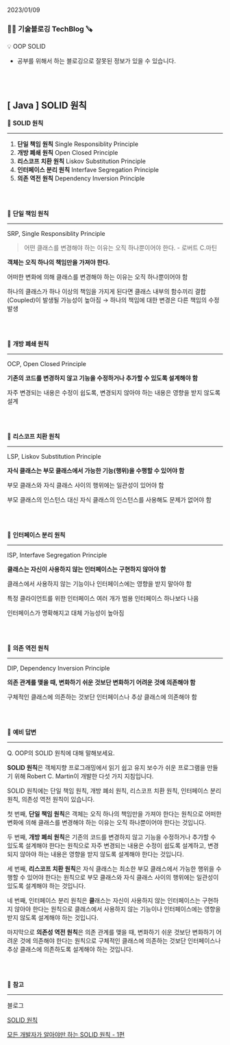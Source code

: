 2023/01/09

### 🧑‍💻 **기술블로깅 TechBlog** 🪚

<aside>
💡 OOP SOLID

</aside>

* 공부를 위해서 하는 블로깅으로 잘못된 정보가 있을 수 있습니다.

<br><br>

## [ Java ] **SOLID 원칙**

🔩 **SOLID 원칙**

---

1. **단일 책임 원칙** Single Responsiblity Principle
2. **개방 폐쇄 원칙** Open Closed Principle
3. **리스코프 치환 원칙** Liskov Substitution Principle
4. **인터페이스 분리 원칙** Interfave Segregation Principle
5. **의존 역전 원칙** Dependency Inversion Principle

<br><br>

🔩 **단일 책임 원칙**

---

SRP, Single Responsiblity Principle

> 어떤 클래스를 변경해야 하는 이유는 오직 하나뿐이어야 한다. - 로버트 C.마틴
> 

**객체는 오직 하나의 책임만을 가져야 한다.**

어떠한 변화에 의해 클래스를 변경해야 하는 이유는 오직 하나뿐이어야 함

하나의 클래스가 하나 이상의 책임을 가지게 된다면 클래스 내부의 함수끼리 결합(Coupled)이 발생될 가능성이 높아짐 → 하나의 책임에 대한 변경은 다른 책임의 수정 발생

<br><br>

🔩 **개방 폐쇄 원칙**

---

OCP, Open Closed Principle

**기존의 코드를 변경하지 않고 기능을 수정하거나 추가할 수 있도록 설계해야 함**

자주 변경되는 내용은 수정이 쉽도록, 변경되지 않아야 하는 내용은 영향을 받지 않도록 설계

<br><br>

🔩 **리스코프 치환 원칙**

---

LSP, Liskov Substitution Principle

**자식 클래스는 부모 클래스에서 가능한 기능(행위)을 수행할 수 있어야 함**

부모 클래스와 자식 클래스 사이의 행위에는 일관성이 있어야 함

부모 클래스의 인스턴스 대신 자식 클래스의 인스턴스를 사용해도 문제가 없어야 함

<br><br>

🔩 **인터페이스 분리 원칙**

---

ISP, Interfave Segregation Principle

**클래스는 자신이 사용하지 않는 인터페이스는 구현하지 않아야 함**

클래스에서 사용하지 않는 기능이나 인터페이스에는 영향을 받지 말아야 함

특정 클라이언트를 위한 인터페이스 여러 개가 범용 인터페이스 하나보다 나음

인터페이스가 명확해지고 대체 가능성이 높아짐

<br><br>

🔩 **의존 역전 원칙**

---

DIP, Dependency Inversion Principle

**의존 관계를 맺을 때, 변화하기 쉬운 것보단 변화하기 어려운 것에 의존해야 함**

구체적인 클래스에 의존하는 것보단 인터페이스나 추상 클래스에 의존해야 함

<br><br>

🔩 **예비 답변**

---

Q. OOP의 SOLID 원칙에 대해 말해보세요.

**SOLID 원칙**은 객체지향 프로그래밍에서 읽기 쉽고 유지 보수가 쉬운 프로그램을 만들기 위해 Robert C. Martin이 개발한 다섯 가지 지침입니다.

SOLID 원칙에는 단일 책임 원칙, 개방 폐쇠 원칙, 리스코프 치환 원칙, 인터페이스 분리 원칙, 의존성 역전 원칙이 있습니다.

첫 번째, **단일 책임 원칙**은 객체는 오직 하나의 책임만을 가져야 한다는 원칙으로 어떠한 변화에 의해 클래스를 변경해야 하는 이유는 오직 하나뿐이어야 한다는 것입니다.

두 번째, **개방 폐쇠 원칙**은 기존의 코드를 변경하지 않고 기능을 수정하거나 추가할 수 있도록 설계해야 한다는 원칙으로 자주 변경되는 내용은 수정이 쉽도록 설계하고, 변경되지 않아야 하는 내용은 영향을 받지 않도록 설계해야 한다는 것입니다.

세 번째, **리스코프 치환 원칙**은 자식 클래스는 최소한 부모 클래스에서 가능한 행위을 수행할 수 있어야 한다는 원칙으로 부모 클래스와 자식 클래스 사이의 행위에는 일관성이 있도록 설계해야 하는 것입니다.

네 번째, 인터페이스 분리 원칙은 **클**래스는 자신이 사용하지 않는 인터페이스는 구현하지 않아야 한다는 원칙으로 클래스에서 사용하지 않는 기능이나 인터페이스에는 영향을 받지 않도록 설계해야 하는 것입니다.

마지막으로 **의존성 역전 원칙**은 의존 관계를 맺을 때, 변화하기 쉬운 것보단 변화하기 어려운 것에 의존해야 한다는 원칙으로 구체적인 클래스에 의존하는 것보단 인터페이스나 추상 클래스에 의존하도록 설계해야 하는 것입니다.

<br><br>

🔩 **참고**

---

블로그

[SOLID 원칙](https://dev-momo.tistory.com/entry/SOLID-%EC%9B%90%EC%B9%99)

[모든 개발자가 알아야만 하는 SOLID 원칙 - 1편](https://doublem.org/SOLID_SRP_OCP/)

<br><br>
